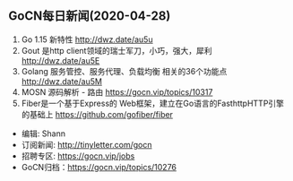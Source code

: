 ## GoCN每日新闻(2020-04-28)

1. Go 1.15 新特性  http://dwz.date/au5u
2. Gout 是http client领域的瑞士军刀，小巧，强大，犀利  http://dwz.date/au5E
3. Golang 服务管控、服务代理、负载均衡 相关的36个功能点  http://dwz.date/au5M
4. MOSN 源码解析 - 路由  https://gocn.vip/topics/10317
5. Fiber是一个基于Express的 Web框架，建立在Go语言的FasthttpHTTP引擎的基础上 https://github.com/gofiber/fiber

- 编辑: Shann
- 订阅新闻: http://tinyletter.com/gocn
- 招聘专区: https://gocn.vip/jobs
- GoCN归档：https://gocn.vip/topics/10276